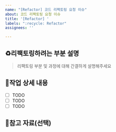 ```yaml
---
name: "[Refactor] 코드 리팩토링 요청 이슈"
about: 코드 리팩토링 요청 이슈
title: '[Refactor] '
labels: ":recycle: Refactor"
assignees: ''

---
```


## ♻️리팩토링하려는 부분 설명

> 리팩토링 부분 및 과정에 대해 간결하게 설명해주세요

## 📝작업 상세 내용

- [ ] TODO
- [ ] TODO
- [ ] TODO

## 📎참고 자료(선택)
